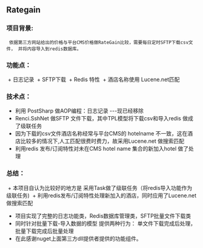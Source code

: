 ## Rategain

### 项目背景:
     依据第三方网站给出的价格与平台CMS价格做RateGain比较，需要每日定时SFTP下载csv文件， 并将内容导入到redis数据库。
### 功能点：
  + 日志记录
  + SFTP下载
  + Redis 特性
  + 酒店名称使用 Lucene.net匹配 
### 技术点： 
  + 利用 PostSharp 做AOP编程：日志记录 ---现已经移除
  + Renci.SshNet 做SFTP 文件下载，其中TPL模型将下载csv和导入redis 做成了级联任务  
  + 因为下载的csv文件酒店名称经常与平台CMS的 hotelname 不一致，这在酒店比较多的情况下,人工匹配很费时费力，故采用Lucene.net 做搜索匹配
  + 利用redis 发布/订阅特性对未在CMS hotel name 集合的新加入hotel 做了处理
      
### 总结：
  + 本项目自认为比较好的地方是 采用Task做了级联任务（将redis导入功能作为级联任务)
  + 利用redis发布/订阅特性处理新加入的酒店，同时应用了Lucene.net做搜索匹配
  + 项目实现了完整的日志功能类，Redis数据库管理类，SFTP批量文件下载类
  + 同时针对批量下载-导入数据的模型 提供两种行为： 单文件下载完成后处理，批量下载完成后批量处理
  + 在此感谢nuget上面第三方dll提供者提供的功能组件。

       
